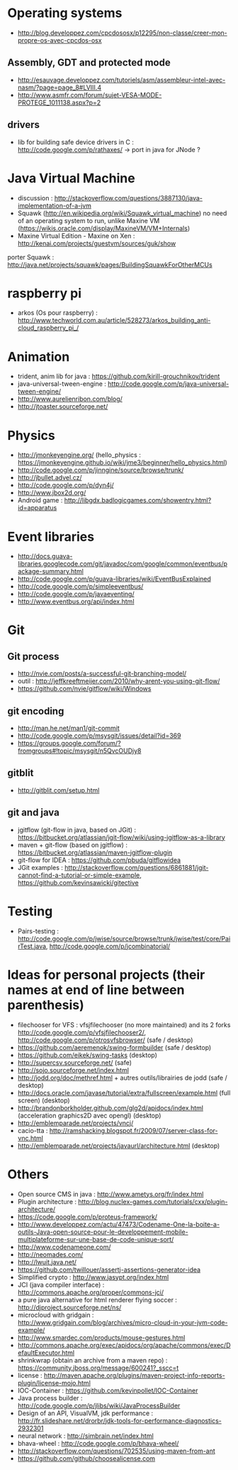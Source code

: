 # Operating systems
- http://blog.developpez.com/cpcdososx/p12295/non-classe/creer-mon-propre-os-avec-cpcdos-osx

## Assembly, GDT and protected mode
- http://esauvage.developpez.com/tutoriels/asm/assembleur-intel-avec-nasm/?page=page_8#LVIII.4
- http://www.asmfr.com/forum/sujet-VESA-MODE-PROTEGE_1011138.aspx?p=2

## drivers
- lib for building safe device drivers in C : http://code.google.com/p/rathaxes/ -> port in java for JNode ?

# Java Virtual Machine
- discussion : http://stackoverflow.com/questions/3887130/java-implementation-of-a-jvm
- Squawk (http://en.wikipedia.org/wiki/Squawk_virtual_machine) no need of an operating system to run, unlike Maxine VM (https://wikis.oracle.com/display/MaxineVM/VM+Internals)
- Maxine Virtual Edition - Maxine on Xen : http://kenai.com/projects/guestvm/sources/guk/show
 
porter Squawk : http://java.net/projects/squawk/pages/BuildingSquawkForOtherMCUs

# raspberry pi
- arkos (Os pour raspberry) : http://www.techworld.com.au/article/528273/arkos_building_anti-cloud_raspberry_pi_/

# Animation
- trident, anim lib for java : https://github.com/kirill-grouchnikov/trident
- java-universal-tween-engine : http://code.google.com/p/java-universal-tween-engine/
- http://www.aurelienribon.com/blog/
- http://jtoaster.sourceforge.net/

# Physics
- http://jmonkeyengine.org/ (hello_physics : https://jmonkeyengine.github.io/wiki/jme3/beginner/hello_physics.html)
- http://code.google.com/p/jinngine/source/browse/trunk/
- http://jbullet.advel.cz/
- http://code.google.com/p/dyn4j/
- http://www.jbox2d.org/
- Android game : http://libgdx.badlogicgames.com/showentry.html?id=apparatus

# Event libraries
- http://docs.guava-libraries.googlecode.com/git/javadoc/com/google/common/eventbus/package-summary.html
- http://code.google.com/p/guava-libraries/wiki/EventBusExplained
- http://code.google.com/p/simpleeventbus/
- http://code.google.com/p/javaeventing/
- http://www.eventbus.org/api/index.html

# Git
## Git process
- http://nvie.com/posts/a-successful-git-branching-model/
- outil : http://jeffkreeftmeijer.com/2010/why-arent-you-using-git-flow/
- https://github.com/nvie/gitflow/wiki/Windows

## git encoding
- http://man.he.net/man1/git-commit
- http://code.google.com/p/msysgit/issues/detail?id=369
- https://groups.google.com/forum/?fromgroups#!topic/msysgit/n5QvcOUDjy8
   
## gitblit
- http://gitblit.com/setup.html

## git and java
- jgitflow (git-flow in java, based on JGit) : https://bitbucket.org/atlassian/jgit-flow/wiki/using-jgitflow-as-a-library
- maven + git-flow (based on jgitflow) : https://bitbucket.org/atlassian/maven-jgitflow-plugin
- git-flow for IDEA : https://github.com/pbuda/gitflowidea
- JGit examples : http://stackoverflow.com/questions/6861881/jgit-cannot-find-a-tutorial-or-simple-example, https://github.com/kevinsawicki/gitective 

# Testing
- Pairs-testing : http://code.google.com/p/jwise/source/browse/trunk/jwise/test/core/PairTest.java, http://code.google.com/p/jcombinatorial/

# Ideas for personal projects (their names at end of line between parenthesis)
- filechooser for VFS : vfsjfilechooser (no more maintained) and its 2 forks http://code.google.com/p/vfsjfilechooser2/, http://code.google.com/p/otrosvfsbrowser/ (safe / desktop)
- https://github.com/aeremenok/swing-formbuilder (safe / desktop)
- https://github.com/eikek/swing-tasks (desktop)
- http://supercsv.sourceforge.net/ (safe)
- http://sojo.sourceforge.net/index.html
- http://jodd.org/doc/methref.html + autres outils/librairies de jodd (safe / desktop)
- http://docs.oracle.com/javase/tutorial/extra/fullscreen/example.html (full screen) (desktop)
- http://brandonborkholder.github.com/glg2d/apidocs/index.html (acceleration graphics2D avec opengl) (desktop)
- http://emblemparade.net/projects/vncj/
- cacio-tta : http://ramshacking.blogspot.fr/2009/07/server-class-for-vnc.html
- http://emblemparade.net/projects/javaurl/architecture.html (desktop)
 
# Others
- Open source CMS in java : http://www.ametys.org/fr/index.html
- Plugin architecture : http://blog.nuclex-games.com/tutorials/cxx/plugin-architecture/
- https://code.google.com/p/proteus-framework/
- http://www.developpez.com/actu/47473/Codename-One-la-boite-a-outils-Java-open-source-pour-le-developpement-mobile-multiplateforme-sur-une-base-de-code-unique-sort/
- http://www.codenameone.com/ 
- http://neomades.com/
- http://lwuit.java.net/
- https://github.com/twillouer/assertj-assertions-generator-idea
- Simplified crypto : http://www.jasypt.org/index.html
- JCI (java compiler interface) : http://commons.apache.org/proper/commons-jci/
- a pure java alternative for html renderer flying soccer : http://djproject.sourceforge.net/ns/
- microcloud with gridgain : http://www.gridgain.com/blog/archives/micro-cloud-in-your-jvm-code-example/
- http://www.smardec.com/products/mouse-gestures.html
- http://commons.apache.org/exec/apidocs/org/apache/commons/exec/DefaultExecutor.html
- shrinkwrap (obtain an archive from a maven repo) : https://community.jboss.org/message/600241?_sscc=t
- license : http://maven.apache.org/plugins/maven-project-info-reports-plugin/license-mojo.html
- IOC-Container : https://github.com/kevinpollet/IOC-Container
- Java process builder : http://code.google.com/p/jlibs/wiki/JavaProcessBuilder
- Design of an API, VisualVM, jdk performance : http://fr.slideshare.net/drorbr/jdk-tools-for-performance-diagnostics-2932301
- neural network : http://simbrain.net/index.html
- bhava-wheel : http://code.google.com/p/bhava-wheel/
- http://stackoverflow.com/questions/702535/using-maven-from-ant
- https://github.com/github/choosealicense.com
